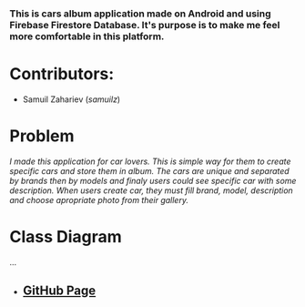 ### This is cars album application made on Android and using Firebase Firestore Database. It's purpose is to make me feel more comfortable in this platform.  

# Contributors: 
- Samuil Zahariev (*samuilz*)

# Problem
*I made this application for car lovers. This is simple way for them to create specific cars and store them in album. The cars are unique and separated by brands then by models and finaly users could see specific car with some description. When users create car, they must fill brand, model, description and choose apropriate photo from their gallery.*

# Class Diagram
...

 - ## [GitHub Page](https://github.com/samuilz/android-cars-applicaiton)


